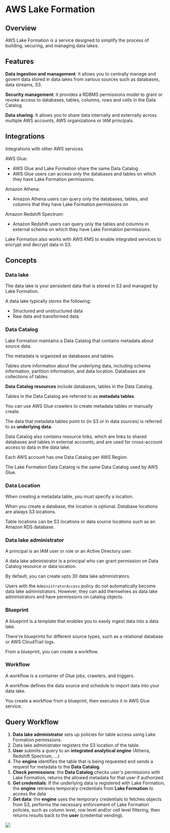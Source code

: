 # AWS Lake Formation

## Overview

AWS Lake Formation is a service designed to simplify the process of building, securing, and managing data lakes.


## Features

**Data ingestion and management**: It allows you to centrally manage and govern data stored in data lakes from various sources such as databases, data streams, S3.

**Security management**: it provides a RDBMS permissions model to grant or revoke access to databases, tables, columns, rows and cells in the Data Catalog.

**Data sharing**: It allows you to share data internally and externally across multiple AWS accounts, AWS organizations or IAM principals.


## Integrations

Integrations with other AWS services.

AWS Glue:
- AWS Glue and Lake Formation share the same Data Catalog
- AWS Glue users can access only the databases and tables on which they have Lake Formation permissions.

Amazon Athena:
- Amazon Athena users can query only the databases, tables, and columns that they have Lake Formation permissions on

Amazon Redshift Spectrum:
- Amazon Redshift users can query only the tables and columns in external schema on which they have Lake Formation permissions.

Lake Formation also works with AWS KMS to enable integrated services to encrypt and decrypt data in S3.


## Concepts

### Data lake

The data lake is your persistent data that is stored in S3 and managed by Lake Formation.

A data lake typically stores the following:
- Structured and unstructured data
- Raw data and transformed data


### Data Catalog

Lake Formation maintains a Data Catalog that contains metadata about source data.

The metadata is organized as databases and tables.

Tables store information about the underlying data, including schema information, partition information, and data location. Databases are collections of tables.

**Data Catalog resources** include databases, tables in the Data Catalog.

Tables in the Data Catalog are referred to as **metadata tables**.

You can use AWS Glue crawlers to create metadata tables or manually create.

The data that metadata tables point to (in S3 or in data sources) is referred to as **underlying data**.

Data Catalog also contains resource links, which are links to shared databases and tables in external accounts, and are used for cross-account access to data in the data lake.

Each AWS account has one Data Catalog per AWS Region.

The Lake Formation Data Catalog is the same Data Catalog used by AWS Glue.


### Data Location

When creating a metadata table, you must specify a location.

When you create a database, the location is optional. Database locations are always S3 locations.

Table locations can be S3 locations or data source locations such as an Amazon RDS database. 


### Data lake administrator

A principal is an IAM user or role or an Active Directory user.

A data lake administrator is a principal who can grant permission on Data Catalog resource or data location.

By default, you can create upto 30 data lake administrators.

Users with the `AdministratorAccess` policy do not automatically become data lake administrators. However, they can add themselves as data lake administrators and have permissions on catalog objects.


### Blueprint

A blueprint is a template that enables you to easily ingest data into a data lake.

There're blueprints for different source types, such as a relational database or AWS CloudTrail logs. 

From a blueprint, you can create a workflow.


### Workflow

A workflow is a container of Glue jobs, crawlers, and triggers.

A workflow defines the data source and schedule to import data into your data lake.

You create a workflow from a blueprint, then executes it in AWS Glue service.


## Query Workflow

1. **Data lake administrator** sets up policies for table access using Lake Formation permissions.
2. Data lake administrator registers the S3 location of the table.
3. **User** submits a query to an **integrated analytical engine** (Athena, Redshift Spectrum, ...)
4. The **engine** identifies the table that is being requested and sends a request for metadata to the **Data Catalog**.
5. **Check permissions**: the **Data Catalog** checks user's permissions with Lake Formation, returns the allowed metadata for that user if authorized
6. **Get credentials**: If the underlying data is registered with Lake Formation, the **engine** retrieves temporary credentials from **Lake Formation** to access the data
7. **Get data**: the **engine** uses the temporary credentials to fetches objects from S3, performs the necessary enforcement of Lake Formation policies, such as column level, row level and/or cell level filtering, then returns results back to the **user** (credential vending).

![](https://docs.aws.amazon.com/images/lake-formation/latest/dg/images/lf-workflow.png)
